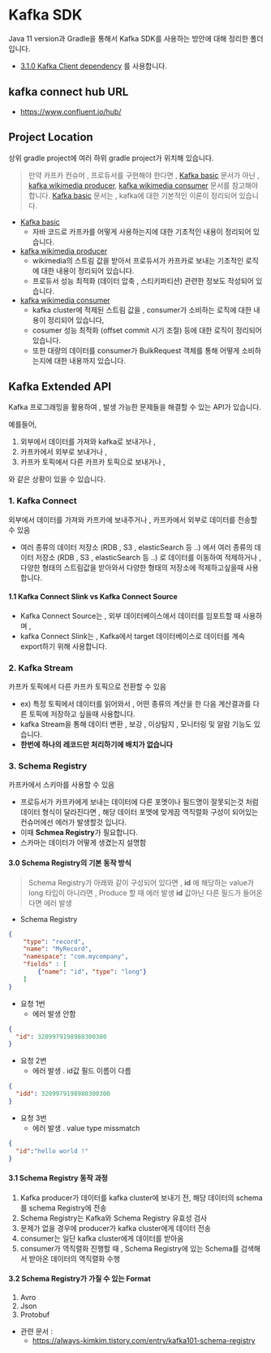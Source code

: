 # Kafka SDK
Java 11 version과 Gradle을 통해서 Kafka SDK를 사용하는 방안에 대해 정리한 폴더입니다.
- [3.1.0 Kafka Client dependency](https://mvnrepository.com/artifact/org.apache.kafka/kafka-clients/3.1.0) 를 사용합니다.

## kafka connect hub URL
- https://www.confluent.io/hub/

## Project Location
상위 gradle project에 여러 하위 gradle project가 위치해 있습니다.
>만약 카프카 컨슈머 , 프로듀서를 구현해야 한다면 , [Kafka basic](./kafka-basics) 문서가 아닌 , [kafka wikimedia producer](./kafka-producer-wikimedia), [kafka wikimedia consumer](./kafka-consumer-opensearch) 문서를 참고해야 합니다.
>[Kafka basic](./kafka-basics) 문서는 , kafka에 대한 기본적인 이론이 정리되어 있습니다.

- [Kafka basic](./kafka-basics)
  - 자바 코드로 카프카를 어떻게 사용하는지에 대한 기초적인 내용이 정리되어 있습니다.
- [kafka wikimedia producer](./kafka-producer-wikimedia)
  - wikimedia의 스트림 값을 받아서 프로듀서가 카프카로 보내는 기초적인 로직에 대한 내용이 정리되어 있습니다.
  - 프로듀서 성능 최적화 (데이터 압축 , 스티키파티션) 관련한 정보도 작성되어 있습니다.
- [kafka wikimedia consumer](./kafka-consumer-opensearch)
  - kafka cluster에 적제된 스트림 값을 , consumer가 소비하는 로직에 대한 내용이 정리되어 있습니다,
  - cosumer 성능 최적화 (offset commit 시기 조절) 등에 대한 로직이 정리되어 있습니다.
  - 또한 대량의 데이터를 consumer가 BulkRequest 객체를 통해 어떻게 소비하는지에 대한 내용까지 있습니다.

## Kafka Extended API
Kafka 프로그래밍을 활용하여 , 발생 가능한 문제들을 해결할 수 있는 API가 있습니다.

예를들어,  
1. 외부에서 데이터를 가져와 kafka로 보내거나 ,
2. 카프카에서 외부로 보내거나 ,
3. 카프카 토픽에서 다른 카프카 토픽으로 보내거나 ,

와 같은 상황이 있을 수 있습니다.

### 1. Kafka Connect
외부에서 데이터를 가져와 카프카에 보내주거나 , 카프카에서 외부로 데이터를 전송할 수 있음
  - 여러 종류의 데이터 저장소 (RDB , S3 , elasticSearch 등 ..) 에서 여러 종류의 데이터 저장소 (RDB , S3 , elasticSearch 등 ..) 로 데이터를 이동하여 적제하거나 , 다양한 형태의 스트림값을 받아와서 다양한 형태의 저장소에 적제하고싶을때 사용합니다.

#### 1.1 Kafka Connect Slink vs Kafka Connect Source
- Kafka Connect Source는 , 외부 데이터베이스에서 데이터를 임포트할 때 사용하며 ,
- kafka Connect Slink는 , Kafka에서 target 데이터베이스로 데이터를 계속 export하기 위해 사용합니다.


### 2. Kafka Stream
카프카 토픽에서 다른 카프카 토픽으로 전환할 수 있음
  - ex) 특정 토픽에서 데이터를 읽어와서 , 어떤 종류의 계산을 한 다음 계산결과를 다른 토픽에 저장하고 싶을때 사용합니다.
  - kafka Stream을 통해 데이터 변환 , 보강 , 이상탐지 , 모니터링 및 알람 기능도 있습니다.
  - **한번에 하나의 레코드만 처리하기에 배치가 없습니다**

### 3. Schema Registry
카프카에서 스키마를 사용할 수 있음
  - 프로듀서가 카프카에게 보내는 데이터에 다른 포멧이나 필드명이 잘못되는것 처럼 데이터 형식이 달라진다면 , 해당 데이터 포멧에 맞게끔 역직렬화 구성이 되어있는 컨슈머에선 에러가 발생할것 입니다.
  - 이때 **Schmea Registry**가 필요합니다.
  - 스카마는 데이터가 어떻게 생겼는지 설명함
#### 3.0 Schema Registry의 기본 동작 방식
>Schema Registry가 아래와 같이 구성되어 있다면 ,
>**id** 에 해당하는 value가 long 타입이 아니라면 , Produce 할 때 에러 발생
>**id** 값아닌 다른 필드가 들어온다면 에러 발생

- Schema Registry
```json
{
	"type": "record",
	"name": "MyRecord",
	"namespace": "com.mycompany",
	"fields" : [
		{"name": "id", "type": "long"}
	]
}
```

- 요청 1번
  - 에러 발생 안함
```json
{
  "id": 3209979198980300300
}
```


- 요청 2번
  - 에러 발생 . id값 필드 이름이 다름
```json
{
  "idd": 3209979198980300300
}
```

- 요청 3번
  - 에러 발생 . value type missmatch
```json
{
  "id":"hello world !"
}
```

#### 3.1 Schema Registry 동작 과정
1. Kafka producer가 데이터를 kafka cluster에 보내기 전,  해당 데이터의 schema를 schema Registry에 전송
2. Schema Registry는 Kafka와 Schema Registry 유효성 검사
3. 문제가 없을 경우에 producer가 kafka cluster에게 데이터 전송
4. consumer는 일단 kafka cluster에게 데이터를 받아옴
5. consumer가 역직렬화 진행할 때 , Schema Registry에 있는 Schema를 검색해서 받아온 데이터의 역직렬화 수행

#### 3.2 Schema Registry가 가질 수 있는 Format
1. Avro
2. Json
3. Protobuf

- 관련 문서 : 
  - https://always-kimkim.tistory.com/entry/kafka101-schema-registry